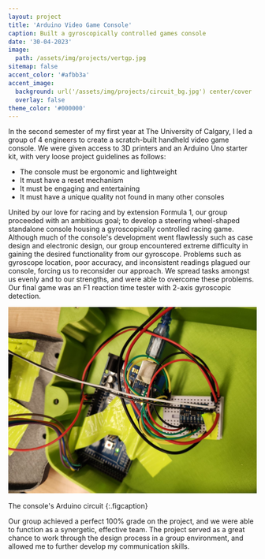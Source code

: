 ```yaml
---
layout: project
title: 'Arduino Video Game Console'
caption: Built a gyroscopically controlled games console
date: '30-04-2023'
image: 
  path: /assets/img/projects/vertgp.jpg
sitemap: false
accent_color: '#afbb3a'
accent_image: 
  background: url('/assets/img/projects/circuit_bg.jpg') center/cover
  overlay: false
theme_color: '#000000'
---
```

In the second semester of my first year at The University of Calgary, I led a group of 4 engineers to create a scratch-built handheld video game console. We were given access to 3D printers and an Arduino Uno starter kit, with very loose project guidelines as follows:

* The console must be ergonomic and lightweight
* It must have a reset mechanism
* It must be engaging and entertaining
* It must have a unique quality not found in many other consoles

United by our love for racing and by extension Formula 1, our group proceeded with an ambitious goal; to develop a steering wheel-shaped standalone console housing a gyroscopically controlled racing game. Although much of the console's development went flawlessly such as case design and electronic design, our group encountered extreme difficulty in gaining the desired functionality from our gyroscope. Problems such as gyroscope location, poor accuracy, and inconsistent readings plagued our console, forcing us to reconsider our approach. We spread tasks amongst us evenly and to our strengths, and were able to overcome these problems. Our final game was an F1 reaction time tester with 2-axis gyroscopic detection.

![The console's circuit](\assets\img\projects\vert_circuit.jpg)

The console's Arduino circuit
{:.figcaption}

Our group achieved a perfect 100% grade on the project, and we were able to function as a synergetic, effective team. The project served as a great chance to work through the design process in a group environment, and allowed me to further develop my communication skills.